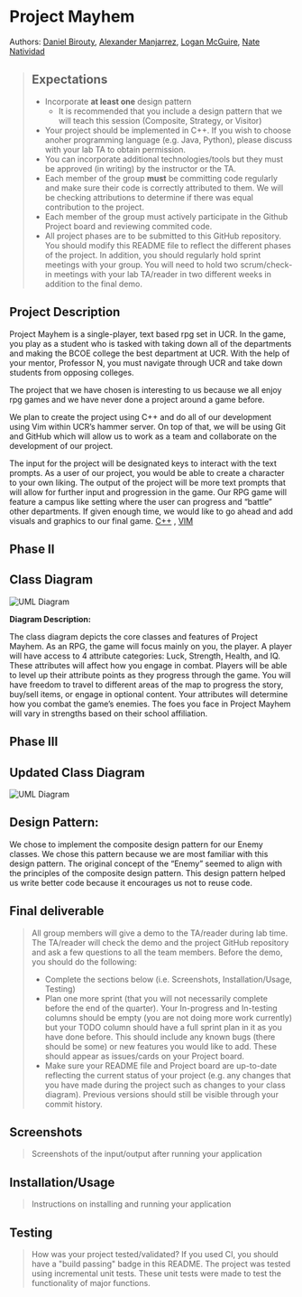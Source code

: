 # Project Mayhem
 
Authors: [Daniel Birouty](https://github.com/dbirouty), [Alexander Manjarrez](https://github.com/Alexanderman07), [Logan McGuire](https://github.com/BoLTazmania99), [Nate Natividad](https://github.com/nnatividad)

 
 > ## Expectations
>  * Incorporate **at least one** design pattern
>    * It is recommended that you include a design pattern that we will teach this session (Composite, Strategy, or Visitor)
>  * Your project should be implemented in C++. If you wish to choose anoher programming language (e.g. Java, Python), please discuss with your lab TA to obtain permission.
>  * You can incorporate additional technologies/tools but they must be approved (in writing) by the instructor or the TA.
>  * Each member of the group **must** be committing code regularly and make sure their code is correctly attributed to them. We will be checking attributions to determine if there was equal contribution to the project.
>  * Each member of the group must actively participate in the Github Project board and reviewing commited code.
> * All project phases are to be submitted to this GitHub repository. You should modify this README file to reflect the different phases of the project. In addition, you should regularly hold sprint meetings with your group. You will need to hold two scrum/check-in meetings with your lab TA/reader in two different weeks in addition to the final demo.


## Project Description
  Project Mayhem is a single-player, text based rpg set in UCR. In the game, you play as a student who is tasked with taking down all of the departments and making the BCOE college the best department at UCR. With the help of your mentor, Professor N, you must navigate through UCR and take down students from opposing colleges. 
 
  The project that we have chosen is interesting to us because we all enjoy rpg games and we have never done a project around a game before. 
  
  We plan to create the project using C++ and do all of our development using Vim within UCR’s hammer server. On top of that, we will be using Git and GitHub which will allow us to work as a team and collaborate on the development of our project.
  
  The input for the project will be designated keys to interact with the text prompts. As a user of our project, you would be able to create a character to your own liking. The output of the project will be more text prompts that will allow for further input and progression in the game. Our RPG game will feature a campus like setting where the user can progress and “battle” other departments. If given enough time, we would like to go ahead and add visuals and graphics to our final game. 
  [C++](https://www.cplusplus.com/) , 
  [VIM](https://www.vim.org/)
 
  
  
  ## Phase II
## Class Diagram

 ![UML Diagram](https://i.imgur.com/TuWFcnb.png)

 **Diagram Description:**

The class diagram depicts the core classes and features of Project Mayhem. As an RPG, the game will focus mainly on you, the player. A player will have access to 4 attribute categories: Luck, Strength, Health, and IQ. These attributes will affect how you engage in combat. Players will be able to level up their attribute points as they progress through the game. You will have freedom to travel to different areas of the map to progress the story, buy/sell items, or engage in optional content. Your attributes will determine how you combat the game’s enemies. The foes you face in Project Mayhem will vary in strengths based on their school affiliation. 
 
  ## Phase III
 ## Updated Class Diagram

![UML Diagram](https://i.imgur.com/gZNxJbU.png)

## Design Pattern: 
We chose to implement the composite design pattern for our Enemy classes. We chose this pattern because we are most familiar with this design pattern. The original concept of the “Enemy” seemed to align with the principles of the composite design pattern. This design pattern helped us write better code because it encourages us not to reuse code. 


 
  ## Final deliverable
 > All group members will give a demo to the TA/reader during lab time. The TA/reader will check the demo and the project GitHub repository and ask a few questions to all the team members. 
 > Before the demo, you should do the following:
 > * Complete the sections below (i.e. Screenshots, Installation/Usage, Testing)
 > * Plan one more sprint (that you will not necessarily complete before the end of the quarter). Your In-progress and In-testing columns should be empty (you are not doing more work currently) but your TODO column should have a full sprint plan in it as you have done before. This should include any known bugs (there should be some) or new features you would like to add. These should appear as issues/cards on your Project board.
 > * Make sure your README file and Project board are up-to-date reflecting the current status of your project (e.g. any changes that you have made during the project such as changes to your class diagram). Previous versions should still be visible through your commit history. 
 
 ## Screenshots
 > Screenshots of the input/output after running your application
 ## Installation/Usage
 > Instructions on installing and running your application
 ## Testing
 > How was your project tested/validated? If you used CI, you should have a "build passing" badge in this README.
 > The project was tested using incremental unit tests. These unit tests were made to test the functionality of major functions.
 

